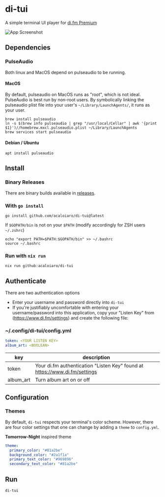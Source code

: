 # di-tui
A simple terminal UI player for [di.fm Premium](http://di.fm)

![App Screenshot](https://github.com/acaloiaro/di-tui/assets/3331648/5b85343f-d098-48d8-ae98-4bd1e99e0a8b)

## Dependencies

### PulseAudio

Both linux and MacOS depend on pulseaudio to be running.

#### MacOS

By default, pulseaudio on MacOS runs as "root", which is not ideal. PulseAudio is best run by non-root users. By symbolically linking the pulseaudio plist file into your user's `~/Library/LaunchAgents/`, it runs as your user.

```
brew install pulseaudio
ln -s $(brew info pulseaudio | grep "/usr/local/Cellar" | awk '{print $1}')//homebrew.mxcl.pulseaudio.plist ~/Library/LaunchAgents
brew services start pulseaudio
```

#### Debian / Ubuntu

`apt install pulseaudio`

## Install

### Binary Releases

There are binary builds available in [releases](https://github.com/acaloiaro/di-tui/releases).

### With `go install`
`go install github.com/acaloiaro/di-tui@latest`

If `$GOPATH/bin` is not on your `$PATH` (modify accordingly for ZSH users `~/.zshrc`)
```
echo "export PATH=$PATH:$GOPATH/bin" >> ~/.bashrc
source ~/.bashrc
```
### Run with `nix run`

```
nix run github:acaloiaro/di-tui
```

## Authenticate

There are two authentication options

- Enter your username and password directly into `di-tui`
- If you're justifiably uncomfortable with entering your username/password into this application, copy your "Listen Key" from (https://www.di.fm/settings) and create the following file:

### ~/.config/di-tui/config.yml
```yml
token: <YOUR LISTEN KEY>
album_art: <BOOLEAN>
```

| key | description |
| --- | ----------- |
| token | Your di.fm authentication "Listen Key" found at https://www.di.fm/settings |
| album_art | Turn album art on or off |

## Configuration

### Themes

By default, `di-tui` respects your terminal's color scheme. However, there are four color settings that one can change by adding a `theme` to `config.yml`.

**Tomorrow-Night** inspired theme

```yml
theme:
  primary_color: "#81a2be"
  background_color: "#2a1f1a"
  primary_text_color: "#969896"
  secondary_text_color: "#81a2be"
```

## Run

`di-tui`

